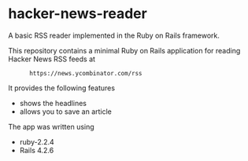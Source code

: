 # hacker-news-reader
A basic RSS reader implemented in the Ruby on Rails framework.

This repository contains a minimal Ruby on Rails application for reading Hacker News RSS feeds at 

          https://news.ycombinator.com/rss

It provides the following features

  - shows the headlines 
  - allows you to save an article

The app was written using

  - ruby-2.2.4
  - Rails 4.2.6
  
